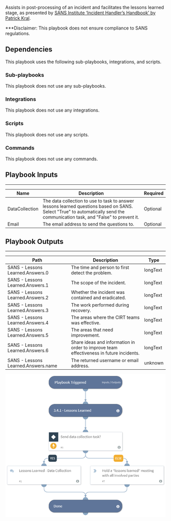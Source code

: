 Assists in post-processing of an incident and facilitates the lessons learned stage, as presented by [SANS Institute ‘Incident Handler’s Handbook’ by Patrick Kral](https://www.sans.org/reading-room/whitepapers/incident/incident-handlers-handbook-33901).

***Disclaimer: This playbook does not ensure compliance to SANS regulations.

## Dependencies
This playbook uses the following sub-playbooks, integrations, and scripts.

### Sub-playbooks
This playbook does not use any sub-playbooks.

### Integrations
This playbook does not use any integrations.

### Scripts
This playbook does not use any scripts.

### Commands
This playbook does not use any commands.

## Playbook Inputs
---

| **Name** | **Description** | **Required** |
| --- | --- | --- | 
| DataCollection | The data collection to use to task to answer lessons learned questions based on SANS. Select "True" to automatically send the communication task, and "False"  to prevent it. | Optional |
| Email | The email address to send the questions to.  | Optional |

## Playbook Outputs
---

| **Path** | **Description** | **Type** |
| --- | --- | --- |
| SANS - Lessons Learned.Answers.0 | The time and  person to first detect the problem. | longText |
| SANS - Lessons Learned.Answers.1 | The scope of the incident. | longText |
| SANS - Lessons Learned.Answers.2 | Whether the incident was contained and eradicated. | longText |
| SANS - Lessons Learned.Answers.3 | The work performed during recovery. | longText |
| SANS - Lessons Learned.Answers.4 | The areas where the CIRT teams was effective. | longText |
| SANS - Lessons Learned.Answers.5 | The areas that need improvement. | longText |
| SANS - Lessons Learned.Answers.6 | Share ideas and information in order to improve team effectiveness in future incidents. | longText |
| SANS - Lessons Learned.Answers.name | The returned username or email address. | unknown |

![NIST_Lessons_Learned](https://raw.githubusercontent.com/demisto/content/1bdd5229392bd86f0cc58265a24df23ee3f7e662/docs/images/playbooks/NIST_Lessons_Learned.png)
